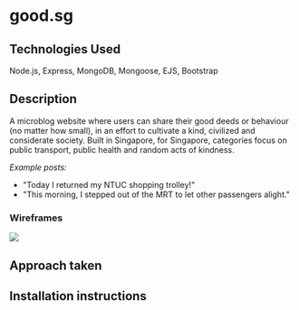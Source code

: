 # good.sg

## Technologies Used
Node.js, Express, MongoDB, Mongoose, EJS, Bootstrap

## Description
A microblog website where users can share their good deeds or behaviour (no matter how small), in an effort to cultivate a kind, civilized and considerate society. Built in Singapore, for Singapore, categories focus on public transport, public health and random acts of kindness.

*Example posts:*
* "Today I returned my NTUC shopping trolley!"
* "This morning, I stepped out of the MRT to let other passengers alight."

### Wireframes

<img src="https://i.imgur.com/PWscueJ.jpg" />



## Approach taken



## Installation instructions

